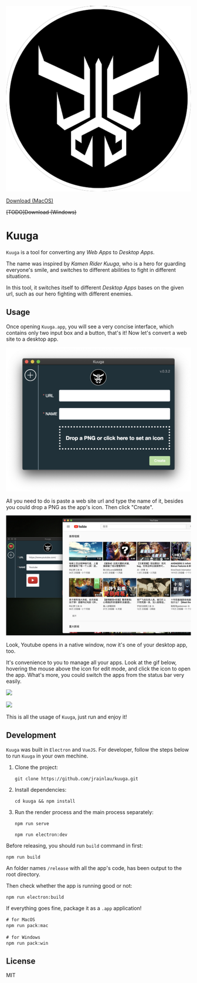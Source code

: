 ![](./preview/kuuga-white.png)


[Download (MacOS)](https://github.com/jrainlau/kuuga/releases/download/0.3.2/Kuuga-darwin-x64.zip)

~~[TODO]Download (Windows)~~

# Kuuga

`Kuuga` is a tool for converting any *Web Apps* to *Desktop Apps*.

The name was inspired by *Kamen Rider Kuuga*, who is a hero for guarding everyone's smile, and switches to different abilities to fight in different situations.

In this tool, it switches itself to different *Desktop Apps* bases on the given url, such as our hero fighting with different enemies.

## Usage

Once opening `Kuuga.app`, you will see a very concise interface, which contains only two input box and a button, that's it! Now let's convert a web site to a desktop app.

![](./preview/1.png)

All you need to do is paste a web site url and type the name of it, besides you could drop a PNG as the app's icon. Then click "Create".

![](./preview/4.png)

Look, Youtube opens in a native window, now it's one of your desktop app, too.

It's convenience to you to manage all your apps. Look at the gif below, hovering the mouse above the icon for edit mode, and click the icon to open the app. What's more, you could switch the apps from the status bar very easily.

![](./preview/5.gif)

![](./preview/6.gif)

This is all the usage of `Kuuga`, just run and enjoy it!

## Development

`Kuuga` was built in `Electron` and `VueJS`. For developer, follow the steps below to run `Kuuga` in your own mechine.

1. Clone the project:
    ```
    git clone https://github.com/jrainlau/kuuga.git
    ```

2. Install dependencies:
    ```
    cd kuuga && npm install
    ```

3. Run the render process and the main process separately:
    ```
    npm run serve
    ```

    ```
    npm run electron:dev
    ```

Before releasing, you should run `build` command in first:

```
npm run build
```

An folder names `/release` with all the app's code, has been output to the root directory.

Then check whether the app is running good or not:
```
npm run electron:build
```

If everything goes fine, package it as a `.app` application!

```
# for MacOS
npm run pack:mac

# for Windows
npm run pack:win
```

## License
MIT